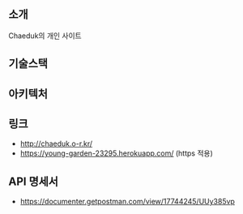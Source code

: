## 소개

Chaeduk의 개인 사이트

## 기술스택

## 아키텍처

## 링크

- http://chaeduk.o-r.kr/
- https://young-garden-23295.herokuapp.com/ (https 적용)

## API 명세서

- https://documenter.getpostman.com/view/17744245/UUy385vp
